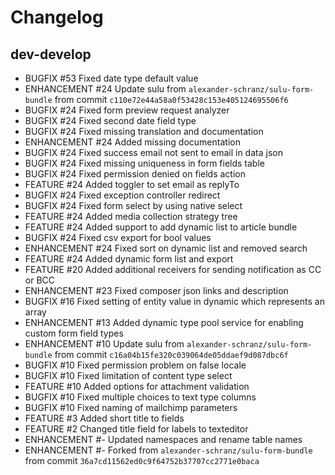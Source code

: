 # Changelog

## dev-develop

 - BUGFIX      #53    Fixed date type default value
 - ENHANCEMENT #24    Update sulu from `alexander-schranz/sulu-form-bundle` from commit `c110e72e44a58a0f53428c153e405124695506f6`
 - BUGFIX      #24    Fixed form preview request analyzer
 - BUGFIX      #24    Fixed second date field type
 - BUGFIX      #24    Fixed missing translation and documentation
 - ENHANCEMENT #24    Added missing documentation
 - BUGFIX      #24    Fixed success email not sent to email in data json
 - BUGFIX      #24    Fixed missing uniqueness in form fields table
 - BUGFIX      #24    Fixed permission denied on fields action
 - FEATURE     #24    Added toggler to set email as replyTo
 - BUGFIX      #24    Fixed exception controller redirect
 - BUGFIX      #24    Fixed form select by using native select
 - FEATURE     #24    Added media collection strategy tree
 - FEATURE     #24    Added support to add dynamic list to article bundle
 - BUGFIX      #24    Fixed csv export for bool values
 - ENHANCEMENT #24    Fixed sort on dynamic list and removed search
 - FEATURE     #24    Added dynamic form list and export
 - FEATURE     #20    Added additional receivers for sending notification as CC or BCC
 - ENHANCEMENT #23    Fixed composer json links and description
 - BUGFIX      #16    Fixed setting of entity value in dynamic which represents an array
 - ENHANCEMENT #13    Added dynamic type pool service for enabling custom form field types
 - ENHANCEMENT #10    Update sulu from `alexander-schranz/sulu-form-bundle` from commit `c16a04b15fe320c039064de05ddaef9d087dbc6f`
 - BUGFIX      #10    Fixed permission problem on false locale
 - BUGFIX      #10    Fixed limitation of content type select
 - FEATURE     #10    Added options for attachment validation
 - BUGFIX      #10    Fixed multiple choices to text type columns
 - BUGFIX      #10    Fixed naming of mailchimp parameters
 - FEATURE     #3     Added short title to fields
 - FEATURE     #2     Changed title field for labels to texteditor
 - ENHANCEMENT #-     Updated namespaces and rename table names
 - ENHANCEMENT #-     Forked from `alexander-schranz/sulu-form-bundle` from commit `36a7cd11562ed0c9f64752b37707cc2771e0baca`
